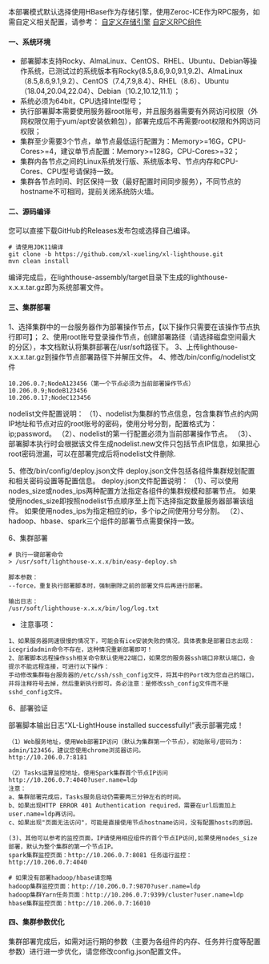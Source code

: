 本部署模式默认选择使用HBase作为存储引擎，使用Zeroc-ICE作为RPC服务，如需自定义相关配置，请参考：
[自定义存储引擎](/zh/安装部署/自定义存储引擎.md) 
[自定义RPC组件](/zh/安装部署/自定义RPC组件.md)

#### 一、系统环境

* 部署脚本支持Rocky、AlmaLinux、CentOS、RHEL、Ubuntu、Debian等操作系统，已测试过的系统版本有Rocky(8.5,8.6,9.0,9.1,9.2)、AlmaLinux（8.5,8.6,9.1,9.2）、CentOS（7.4,7.9,8.4）、RHEL（8.6）、Ubuntu（18.04,20.04,22.04）、Debian（10.2,10.12,11.1）；
* 系统必须为64bit，CPU选择Intel型号；
* 执行部署脚本需要使用服务器root账号，并且服务器需要有外网访问权限（外网权限仅用于yum/apt安装依赖包），部署完成后不再需要root权限和外网访问权限；
* 集群至少需要3个节点，单节点最低运行配置为：Memory>=16G，CPU-Cores>=4，建议单节点配置：Memory>=128G，CPU-Cores>=32；
* 集群内各节点之间的Linux系统发行版、系统版本号、节点内存和CPU-Cores、CPU型号请保持一致。
* 集群各节点时间、时区保持一致（最好配置时间同步服务），不同节点的hostname不可相同，提前关闭系统防火墙。

#### 二、源码编译
您可以直接下载GitHub的Releases发布包或选择自己编译。
``` 
# 请使用JDK11编译
git clone -b https://github.com/xl-xueling/xl-lighthouse.git
mvn clean install
``` 
编译完成后，在lighthouse-assembly/target目录下生成的lighthouse-x.x.x.tar.gz即为系统部署文件。

#### 三、集群部署
1、选择集群中的一台服务器作为部署操作节点，【以下操作只需要在该操作节点执行即可】；
2、使用root账号登录操作节点，创建部署路径（请选择磁盘空间最大的分区），本文档默认将集群部署在/usr/soft路径下。
3、上传lighthouse-x.x.x.tar.gz到操作节点部署路径下并解压文件。
4、修改/bin/config/nodelist文件

``` 
10.206.0.7;NodeA123456（第一个节点必须为当前部署操作节点）
10.206.0.9;NodeB123456
10.206.0.17;NodeC123456
```
nodelist文件配置说明：
（1）、nodelist为集群的节点信息，包含集群节点的内网IP地址和节点对应的root账号的密码，使用分号分割，配置格式为： ip;password。
（2）、nodelist的第一行配置必须为当前部署操作节点。
（3）、部署脚本执行时会根据该文件生成nodelist.new文件只包括节点IP信息，如果担心root密码泄漏，可以在部署完成后将nodelist文件删除.

5、修改/bin/config/deploy.json文件
deploy.json文件包括各组件集群规划配置和相关密码设置等配置信息。
deploy.json文件配置说明：
（1）、可以使用nodes_size或nodes_ips两种配置方法指定各组件的集群规模和部署节点。
如果使用nodes_size即按照nodelist节点顺序至上而下选择指定数量服务器部署该组件。
如果使用nodes_ips为指定相应的ip，多个ip之间使用分号分割。
（2）、hadoop、hbase、spark三个组件的部署节点需要保持一致。

6、集群部署
``` 
# 执行一键部署命令
> /usr/soft/lighthouse-x.x.x/bin/easy-deploy.sh

脚本参数：
--force，重复执行部署脚本时，强制删除之前的部署文件后再进行部署。

输出日志：
/usr/soft/lighthouse-x.x.x/bin/log/log.txt
``` 

+ 注意事项：

```
1、如果服务器网速很慢的情况下，可能会有ice安装失败的情况，具体表象是部署日志出现：icegridadmin命令不存在，这种情况重新部署即可！
2、部署脚本远程操作ssh相关命令默认使用22端口，如果您的服务器ssh端口非默认端口，会提示不能远程连接，可进行以下操作：
手动修改集群每台服务器的/etc/ssh/ssh_config文件，将其中的Port改为您自己的端口，并将注释符号去掉，然后重新执行即可。务必注意：是修改ssh_config文件而不是sshd_config文件。
```
6、部署验证

部署脚本输出日志“XL-LightHouse installed successfully!”表示部署完成！

``` 
（1）Web服务地址，使用Web部署IP访问（默认为集群第一个节点），初始账号/密码为：admin/123456，建议您使用chrome浏览器访问。
http://10.206.0.7:8181   

（2）Tasks运算监控地址，使用Spark集群首个节点IP访问
http://10.206.0.7:4040?user.name=ldp
注意：
a、集群部署完成后，Tasks服务启动仍需要两三分钟左右的时间。
b、如果出现HTTP ERROR 401 Authentication required，需要在url后面加上user.name=ldp再访问。
c、如果出现"页面无法访问"，可能是直接使用节点hostname访问，没有配置hosts的原因。

(3)、其他可以参考的监控页面，IP请使用相应组件的首个节点IP访问,如果使用nodes_size部署，默认为整个集群的第一个节点IP。
spark集群监控页面：http://10.206.0.7:8081 任务运行监控：http://10.206.0.7:4040

# 如果没有部署hadoop/hbase请忽略
hadoop集群监控页面：http://10.206.0.7:9870?user.name=ldp 
hadoop集群Yarn任务页面：http://10.206.0.7:9399/cluster?user.name=ldp
hbase集群监控页面：http://10.206.0.7:16010
``` 

#### 四、集群参数优化
集群部署完成后，如需对运行期的参数（主要为各组件的内存、任务并行度等配置参数）进行进一步优化，请您修改config.json配置文件。